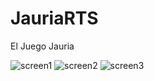 JauriaRTS
=========

El Juego Jauria

![screen1](http://jauriarts.com/e107_media/0b51b341a4/images/2014-09/screen1.png)
![screen2](http://jauriarts.com/e107_media/0b51b341a4/images/2014-09/screen2.png)
![screen3](http://jauriarts.com/e107_media/0b51b341a4/images/2014-09/screen3.png)
